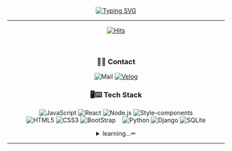 <div align='center'>
  
  [![Typing SVG](https://readme-typing-svg.demolab.com?font=Shrikhand&size=40&duration=3000&pause=1000&color=CFCFCFC3&center=true&vCenter=true&random=false&width=500&height=70&lines=Hello%2C+I'm+Haeran!%F0%9F%91%8B)]()

  <hr>

  [![Hits](https://hits.seeyoufarm.com/api/count/incr/badge.svg?url=https%3A%2F%2Fgithub.com%2FNahaeran&count_bg=%23BDE1FA&title_bg=%237A97C8&icon=github.svg&icon_color=%23E7E7E7&title=hits&edge_flat=false)](https://hits.seeyoufarm.com)

  <br />
  
  ### 👩‍💻 Contact
  
  ![Mail](https://img.shields.io/badge/nh2545@naver.com-03C75A?style=flat&logo=naver&logoColor=white)
  [![Velog](https://img.shields.io/badge/rani.log-20C997?style=flat&logo=Velog&logoColor=white)](https://velog.io/@nh2545)

  ### 🖥⌨ Tech Stack

  ![JavaScript](https://img.shields.io/badge/JavaScript-F7DF1E?style=flat&logo=JavaScript&logoColor=white)
  ![React](https://img.shields.io/badge/React-20232A?style=flat&logo=react&logoColor=61DAFB)
  ![Node.js](https://img.shields.io/badge/Node.js-43853D?style=flat&logo=node.js&logoColor=white)
  ![Style-components](https://img.shields.io/badge/styled--components-DB7093?style=flat&logo=styled-components&logoColor=white)
  <br />
  ![HTML5](https://img.shields.io/badge/HTML5-E34F26?style=flat&logo=html5&logoColor=white)
  ![CSS3](https://img.shields.io/badge/CSS3-1572B6?style=flat&logo=css3&logoColor=white)
  ![BootStrap](https://img.shields.io/badge/Bootstrap-563D7C?style=flat&logo=bootstrap&logoColor=white)
  &nbsp;&nbsp;
  ![Python](https://img.shields.io/badge/Python-14354C?style=flat&logo=python&logoColor=white)
  ![Django](https://img.shields.io/badge/Django-092E20?style=flat&logo=django&logoColor=white)
  ![SQLite](https://img.shields.io/badge/SQLite-07405E?style=flat&logo=sqlite&logoColor=white)
  <br />
  <details>
    <summary>
      learning...✏
    </summary>

  ![C++](https://img.shields.io/badge/c++-%2300599C.svg?style=flat&logo=c%2B%2B&logoColor=white)
  ![c#](https://img.shields.io/badge/C%23-239120?style=flat&logo=c-sharp&logoColor=white)
  ![Unity](https://img.shields.io/badge/Unity-100000?style=flat&logo=unity&logoColor=white)
  &nbsp;&nbsp;
  ![TypeScript](https://img.shields.io/badge/TypeScript-007ACC?style=flat&logo=typescript&logoColor=white)
  ![Vue.js](https://img.shields.io/badge/Vue.js-35495E?style=flat&logo=vue.js&logoColor=4FC08D)
    
  </details>
  
  <hr>
  
</div>
